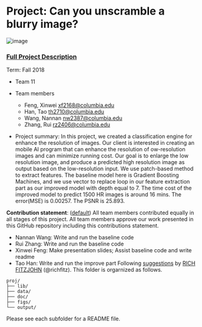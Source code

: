 # Project: Can you unscramble a blurry image? 
![image](figs/example.png)

### [Full Project Description](doc/project3_desc.md)

Term: Fall 2018

+ Team 11
+ Team members
	+ Feng, Xinwei xf2168@columbia.edu
	+ Han, Tao th2710@columbia.edu
	+ Wang, Nannan nw2387@columbia.edu
	+ Zhang, Rui rz2406@columbia.edu

+ Project summary: In this project, we created a classification engine for enhance the resolution of images. 
Our client is interested in creating an mobile AI program that can enhance the resolution of ow-resolution images and can minimize running cost. Our goal is to enlarge the low resolution image, and produce a predicted high resolution image as output based on the low-resolution input.
We use patch-based method to extract features. The baseline model here is Gradient Boosting Machines, and we use vector to replace loop in our feature extraction part as our improved model with depth equal to 7. The time cost of the improved model to predict 1500 HR images is around 16 mins. The error(MSE) is 0.00257. The PSNR is 25.893.

	
**Contribution statement**: ([default](doc/a_note_on_contributions.md)) All team members contributed equally in all stages of this project. All team members approve our work presented in this GitHub repository including this contributions statement. 
+ Nannan Wang: Write and run the baseline code 
+ Rui Zhang: Write and run the baseline code
+ Xinwei Feng: Make presentation slides; Assist baseline code and write readme
+ Tao Han: Write and run the improve part
Following [suggestions](http://nicercode.github.io/blog/2013-04-05-projects/) by [RICH FITZJOHN](http://nicercode.github.io/about/#Team) (@richfitz). This folder is orgarnized as follows.

```
proj/
├── lib/
├── data/
├── doc/
├── figs/
└── output/
```

Please see each subfolder for a README file.
